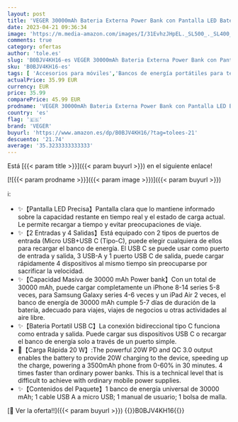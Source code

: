 ```yaml
---
layout: post
title: 'VEGER 30000mAh Bateria Externa Power Bank con Pantalla LED Bateria Portatil USB C Carga rapida PD 20W QC 3.0 con 2 Entradas y 4 Salidas Compatible con iPhone  Samsung  Huawei  Tableta y más.'
date: 2023-04-21 09:36:34
image: 'https://m.media-amazon.com/images/I/31EvhzJHpEL._SL500_._SL400_.jpg'
comments: true
category: ofertas
author: 'tole.es'
slug: 'B0BJV4KH16-es VEGER 30000mAh Bateria Externa Power Bank con Pantalla LED...'
sku: 'B0BJV4KH16-es'
tags: [ 'Accesorios para móviles','Bancos de energía portátiles para teléfonos móviles','Cargadores para móviles','Comunicación móvil y accesorios','Electrónica','iphone','veger','🇪🇸', ]
actualPrice: 35.99 EUR
currency: EUR
price: 35.99
comparePrice: 45.99 EUR
prodname: 'VEGER 30000mAh Bateria Externa Power Bank con Pantalla LED Bateria Portatil USB C Carga rapida PD 20W QC 3.0 con 2 Entradas y 4 Salidas Compatible con iPhone  Samsung  Huawei  Tableta y más.'
country: 'es'
flag: '🇪🇸'
brand: 'VEGER'
buyurl: 'https://www.amazon.es/dp/B0BJV4KH16/?tag=tolees-21'
descuento: '21.74'
average: '35.3233333333333'
---
```


Está [{{< param title >}}]({{< param buyurl >}}) en el siguiente enlace!

[![{{< param prodname >}}]({{< param image >}})]({{< param buyurl >}})

ℹ️:

- ✨【Pantalla LED Precisa】Pantalla clara que lo mantiene informado sobre la capacidad restante en tiempo real y el estado de carga actual. Le permite recargar a tiempo y evitar preocupaciones de viaje.
- ✨【2 Entradas y 4 Salidas】Está equipado con 2 tipos de puertos de entrada (Micro USB+USB C (Tipo-C), puede elegir cualquiera de ellos para recargar el banco de energía. El USB C se puede usar como puerto de entrada y salida, 3 USB-A y 1 puerto USB C de salida, puede cargar rápidamente 4 dispositivos al mismo tiempo sin preocuparse por sacrificar la velocidad.
- ✨【Capacidad Masiva de 30000 mAh Power bank】Con un total de 30000 mAh, puede cargar completamente un iPhone 8-14 series 5-8 veces, para Samsung Galaxy series 4-6 veces y un iPad Air 2 veces, el banco de energía de 30000 mAh cumple 5-7 días de duración de la batería, adecuado para viajes, viajes de negocios u otras actividades al aire libre.
- ✨【Bateria Portatil USB C】La conexión bidireccional tipo C funciona como entrada y salida. Puede cargar sus dispositivos USB C o recargar el banco de energía solo a través de un puerto simple.
- 💖【Carga Rápida 20 W】:The powerful 20W PD and QC 3.0 output enables the battery to provide 20W charging to the device, speeding up the charge, powering a 3500mAh phone from 0-60% in 30 minutes. 4 times faster than ordinary power banks. This is a technical level that is difficult to achieve with ordinary mobile power supplies.
- ✨【Contenidos del Paquete】1 banco de energía universal de 30000 mAh; 1 cable USB A a micro USB; 1 manual de usuario; 1 bolsa de malla.

[🛒 Ver la oferta!!]({{< param buyurl >}})
{{<world>}}B0BJV4KH16{{</world>}}
